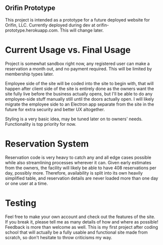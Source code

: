 ## Orifin Prototype
This project is intended as a prototype for a future deployed website for Orifin, LLC. Currently deployed during dev at orifin-prototype.herokuapp.com. This will change later.

# Current Usage vs. Final Usage
Project is somewhat sandbox right now, any registered user can make a reservation a month out, and no payment required. This will be limited by membership types later.

Employee side of the site will be coded into the site to begin with, that will happen after client side of the site is entirely done as the owners want the site fully live before the business actually opens, but I'll be able to do any employee-side stuff manually still until the doors actually open. I will likely migrate the employee side to an Electron app separate from the site in the future for extra security and better UX altogether.

Styling is a very basic idea, may be tuned later on to owners' needs. Functionality is top priority for now.

# Reservation System
Reservation code is very heavy to catch any and all edge cases possible while also streamlining processes wherever it can. Given early estimates from the owners, the facility will likely be able to have 408 reservations per day, possibly more. Therefore, availability is split into its own heavily simplified table, and reservation details are never loaded more than one day or one user at a time.

# Testing
Feel free to make your own account and check out the features of the site. If you break it, please tell me as many details of how and where as possible! Feedback is more than welcome as well. This is my first project after coding school that will actually be a fully usable and functional site made from scratch, so don't hesitate to throw criticisms my way.